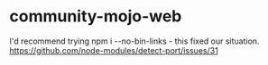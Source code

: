 # community-mojo-web

I'd recommend trying npm i --no-bin-links - this fixed our situation.
https://github.com/node-modules/detect-port/issues/31